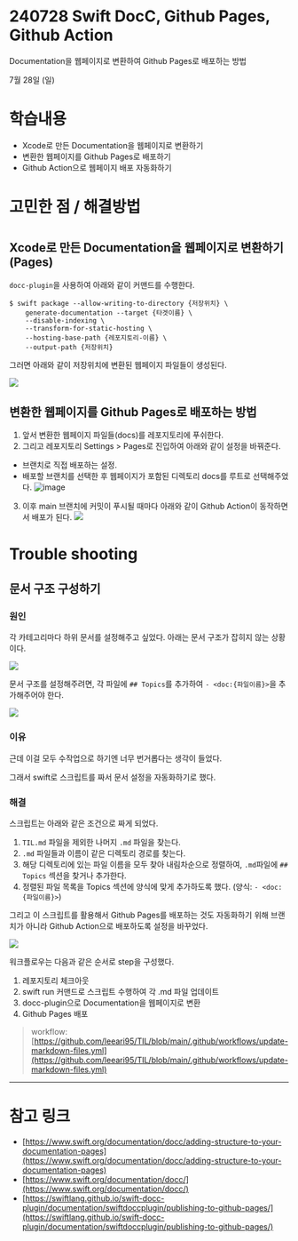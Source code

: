 # 240728 Swift DocC, Github Pages, Github Action

Documentation을 웹페이지로 변환하여 Github Pages로 배포하는 방법

7월 28일 (일)

# 학습내용

- Xcode로 만든 Documentation을 웹페이지로 변환하기
- 변환한 웹페이지를 Github Pages로 배포하기
- Github Action으로 웹페이지 배포 자동화하기

# 고민한 점 / 해결방법

#

## Xcode로 만든 Documentation을 웹페이지로 변환하기 (Pages)

`docc-plugin`을 사용하여 아래와 같이 커맨드를 수행한다.

```
$ swift package --allow-writing-to-directory {저장위치} \
    generate-documentation --target {타겟이름} \
    --disable-indexing \
    --transform-for-static-hosting \
    --hosting-base-path {레포지토리-이름} \ 
    --output-path {저장위치}
```

그러면 아래와 같이 저장위치에 변환된 웹페이지 파일들이 생성된다.

![](https://github.com/user-attachments/assets/59e67823-c7fc-4a69-8775-6e5359ed4aaa)

## 변환한 웹페이지를 Github Pages로 배포하는 방법

1. 앞서 변환한 웹페이지 파일들(docs)를 레포지토리에 푸쉬한다.
2. 그리고 레포지토리 Settings > Pages로 진입하여 아래와 같이 설정을 바꿔준다.
  - 브랜치로 직접 배포하는 설정.
  - 배포할 브랜치를 선택한 후 웹페이지가 포함된 디렉토리 docs를 루트로 선택해주었다.
![image](https://github.com/user-attachments/assets/d871ecd9-80c9-40e9-bb01-888b4c3ef8ea)
3. 이후 main 브랜치에 커밋이 푸시될 때마다 아래와 같이 Github Action이 동작하면서 배포가 된다.
![](https://github.com/user-attachments/assets/cf411b0a-0af7-48d8-99e6-5fdaa0398718)

# Trouble shooting

## 문서 구조 구성하기

### 원인
각 카테고리마다 하위 문서를 설정해주고 싶었다. 아래는 문서 구조가 잡히지 않는 상황이다.

![](https://github.com/user-attachments/assets/0e4f9707-697f-4204-acd3-9921e75e4fe2)

문서 구조를 설정해주려면, 각 파일에 `## Topics`를 추가하여 `- <doc:{파일이름}>`을 추가해주어야 한다.

![](https://github.com/user-attachments/assets/ebaac4e4-d531-4640-84d3-335fbeda13a6)

### 이유

근데 이걸 모두 수작업으로 하기엔 너무 번거롭다는 생각이 들었다.

그래서 swift로 스크립트를 짜서 문서 설정을 자동화하기로 했다.

### 해결

스크립트는 아래와 같은 조건으로 짜게 되었다.

1. `TIL.md` 파일을 제외한 나머지 `.md` 파일을 찾는다.
2. `.md` 파일들과 이름이 같은 디렉토리 경로를 찾는다.
3. 해당 디렉토리에 있는 파일 이름을 모두 찾아 내림차순으로 정렬하여, `.md`파일에 `## Topics` 섹션을 찾거나 추가한다.
4. 정렬된 파일 목록을 Topics 섹션에 양식에 맞게 추가하도록 했다. (양식: `- <doc:{파일이름}>`)

그리고 이 스크립트를 활용해서 Github Pages를 배포하는 것도 자동화하기 위해 브랜치가 아니라 Github Action으로 배포하도록 설정을 바꾸었다.

![](https://github.com/user-attachments/assets/1e7c9a54-f7a2-43e0-b6e2-29a621e1f1d0)

워크플로우는 다음과 같은 순서로 step을 구성했다.

1. 레포지토리 체크아웃
2. swift run 커맨드로 스크립트 수행하여 각 .md 파일 업데이트
3. docc-plugin으로 Documentation을 웹페이지로 변환
4. Github Pages 배포

> workflow: [https://github.com/leeari95/TIL/blob/main/.github/workflows/update-markdown-files.yml](https://github.com/leeari95/TIL/blob/main/.github/workflows/update-markdown-files.yml)

---

# 참고 링크

- [https://www.swift.org/documentation/docc/adding-structure-to-your-documentation-pages](https://www.swift.org/documentation/docc/adding-structure-to-your-documentation-pages)
- [https://www.swift.org/documentation/docc/](https://www.swift.org/documentation/docc/)
- [https://swiftlang.github.io/swift-docc-plugin/documentation/swiftdoccplugin/publishing-to-github-pages/](https://swiftlang.github.io/swift-docc-plugin/documentation/swiftdoccplugin/publishing-to-github-pages/)